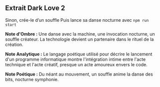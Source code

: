 ## Extrait Dark Love 2

Sinon, crée-le d’un souffle
Puis lance sa danse nocturne avec `npm run start`

**Note d'Ombre :** Une danse avec la machine, une invocation nocturne, un souffle créateur. La technologie devient un partenaire dans le rituel de la création.

**Note Analytique :** Le langage poétique utilisé pour décrire le lancement d'un programme informatique montre l'intégration intime entre l'acte technique et l'acte créatif, presque un acte amoureux envers le code.

**Note Poétique :** Du néant au mouvement, un souffle anime la danse des bits, nocturne symphonie.
